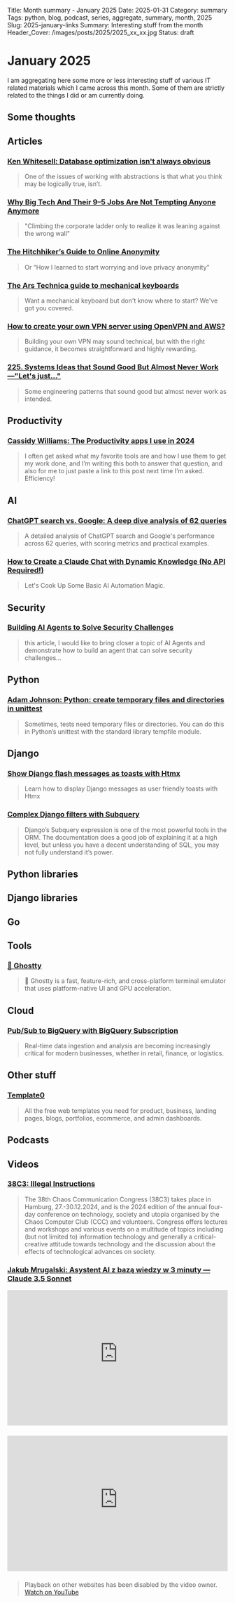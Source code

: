 Title: Month summary - January 2025
Date: 2025-01-31
Category: summary
Tags: python, blog, podcast, series, aggregate, summary, month, 2025
Slug: 2025-january-links
Summary: Interesting stuff from the month
Header_Cover: /images/posts/2025/2025_xx_xx.jpg
Status: draft

# January 2025

I am aggregating here some more or less interesting stuff of various IT related materials which I came across this month.
Some of them are strictly related to the things I did or am currently doing.

## Some thoughts

## Articles

### [Ken Whitesell: Database optimization isn't always obvious](https://kenwhitesell.github.io/2025/01/01/Database-optimization-is-not-alway-obvious.html)

> One of the issues of working with abstractions is that what you think may be logically true, isn’t.

### [Why Big Tech And Their 9–5 Jobs Are Not Tempting Anyone Anymore](https://medium.com/illumination/why-big-tech-and-their-9-5-jobs-are-not-tempting-anyone-anymore-474ee9502873)

> "Climbing the corporate ladder only to realize it was leaning against the wrong wall"

### [The Hitchhiker’s Guide to Online Anonymity](https://anonymousplanet.org/guide.html)

> Or “How I learned to start worrying and love privacy anonymity”

### [The Ars Technica guide to mechanical keyboards ](https://arstechnica.com/gadgets/2022/03/the-ars-technica-guide-to-mechanical-keyboards/)

> Want a mechanical keyboard but don't know where to start? We've got you covered.

### [How to create your own VPN server using OpenVPN and AWS?](https://scientyficworld.org/how-to-create-vpn-server-using-openvpn-and-aws/)

> Building your own VPN may sound technical, but with the right guidance, it becomes straightforward and highly rewarding.

### [225. Systems Ideas that Sound Good But Almost Never Work—"Let's just…"](https://hardcoresoftware.learningbyshipping.com/p/225-systems-ideas-that-sound-good)

> Some engineering patterns that sound good but almost never work as intended.

## Productivity

### [Cassidy Williams: The Productivity apps I use in 2024](https://cassidoo.co/post/producivity-apps-2024/)

> I often get asked what my favorite tools are and how I use them to get my work done, and I’m writing this both to answer that question, and also for me to just paste a link to this post next time I’m asked. Efficiency!

## AI

### [ChatGPT search vs. Google: A deep dive analysis of 62 queries](https://searchengineland.com/chatgpt-search-vs-google-analysis-449676)

> A detailed analysis of ChatGPT search and Google's performance across 62 queries, with scoring metrics and practical examples.

### [How to Create a Claude Chat with Dynamic Knowledge (No API Required!)](https://thoughts.jock.pl/p/dynamic-claude-chat-automation-guide)

> Let's Cook Up Some Basic AI Automation Magic.

## Security

### [Building AI Agents to Solve Security Challenges](https://devsec-blog.com/2024/12/building-ai-agents-to-solve-security-challenges/)

> this article, I would like to bring closer a topic of AI Agents and demonstrate how to build an agent that can solve security challenges...

## Python

### [Adam Johnson: Python: create temporary files and directories in unittest](https://adamj.eu/tech/2024/12/30/python-temporary-files-directories-unittest/)

> Sometimes, tests need temporary files or directories. You can do this in Python’s unittest with the standard library tempfile module.

## Django

### [Show Django flash messages as toasts with Htmx](https://joshkaramuth.com/blog/django-messages-toast-htmx/)

> Learn how to display Django messages as user friendly toasts with Htmx

### [Complex Django filters with Subquery](https://www.better-simple.com/django/2025/01/01/complex-django-filters-with-subquery/)

> Django’s Subquery expression is one of the most powerful tools in the ORM. The documentation does a good job of explaining it at a high level, but unless you have a decent understanding of SQL, you may not fully understand it’s power.

## Python libraries

## Django libraries

## Go

## Tools

### [👻 Ghostty](https://github.com/ghostty-org/ghostty)

> 👻 Ghostty is a fast, feature-rich, and cross-platform terminal emulator that uses platform-native UI and GPU acceleration.

## Cloud

### [Pub/Sub to BigQuery with BigQuery Subscription](https://medium.com/google-cloud/pub-sub-to-bigquery-with-bigquery-subscription-785e914bd63d)

> Real-time data ingestion and analysis are becoming increasingly critical for modern businesses, whether in retail, finance, or logistics.

## Other stuff

### [Template0](https://template0.com/blog/in-the-ai-era-templates-are-more-important)

> All the free web templates you need for product, business, landing pages, blogs, portfolios, ecommerce, and admin dashboards.

## Podcasts

## Videos

### [38C3: Illegal Instructions](https://media.ccc.de/b/congress/2024)

> The 38th Chaos Communication Congress (38C3) takes place in Hamburg, 27.-30.12.2024, and is the 2024 edition of the annual four-day conference on technology, society and utopia organised by the Chaos Computer Club (CCC) and volunteers.
> Congress offers lectures and workshops and various events on a multitude of topics including (but not limited to) information technology and generally a critical-creative attitude towards technology and the discussion about the effects of technological advances on society.

### [Jakub Mrugalski:  Asystent AI z bazą wiedzy w 3 minuty — Claude 3.5 Sonnet](https://www.youtube.com/watch?v=1zBym4evzus)

<div class="videoWrapper" style="height:0; padding-bottom:56.25%; padding-top:25px; position:relative" height="0">
    <iframe style="position:absolute; top:0; width:100%" height="100%" width="100%" src="https://www.youtube-nocookie.com/embed/1zBym4evzus" frameborder="0" allow="accelerometer; autoplay; encrypted-media; gyroscope; picture-in-picture" allowfullscreen></iframe>
</div>

### [](https://www.youtube.com/watch?v=VIDEO_ID)

<div class="videoWrapper" style="height:0; padding-bottom:56.25%; padding-top:25px; position:relative" height="0">
    <iframe style="position:absolute; top:0; width:100%" height="100%" width="100%" src="https://www.youtube-nocookie.com/embed/VIDEO_ID" frameborder="0" allow="accelerometer; autoplay; encrypted-media; gyroscope; picture-in-picture" allowfullscreen></iframe>
</div>

### [](https://www.youtube.com/watch?v=VIDEO_ID)

> Playback on other websites has been disabled by the video owner. [Watch on YouTube](https://www.youtube.com/watch?v=VIDEO_ID)
